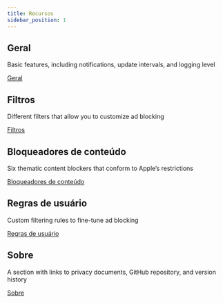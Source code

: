 ```yaml
---
title: Recursos
sidebar_position: 1
---
```


## Geral

Basic features, including notifications, update intervals, and logging level

[Geral](adguard-for-safari/features/general.md)

## Filtros

Different filters that allow you to customize ad blocking

[Filtros](/adguard-for-safari/features/filters.md)

## Bloqueadores de conteúdo

Six thematic content blockers that conform to Apple’s restrictions

[Bloqueadores de conteúdo](/adguard-for-safari/features/content-blockers/content-blockers.md)

## Regras de usuário

Custom filtering rules to fine-tune ad blocking

[Regras de usuário](/adguard-for-safari/features/rules.md)

## Sobre

A section with links to privacy documents, GitHub repository, and version history

[Sobre](/adguard-for-safari/features/about.md)
